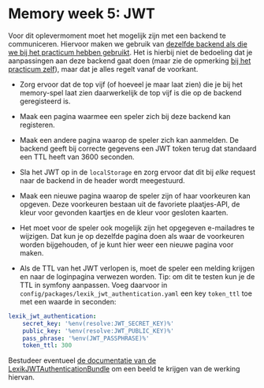 # Memory week 5: JWT

Voor dit oplevermoment moet het mogelijk zijn met een backend te communiceren. Hiervoor maken we gebruik van [dezelfde backend als die we bij het practicum hebben gebruikt](https://github.com/hanze-hbo-ict/memory-backend). Het is hierbij niet de bedoeling dat je aanpassingen aan deze backend gaat doen (maar zie de opmerking [bij het practicum zelf](practicum.md)), maar dat je alles regelt vanaf de voorkant.

- Zorg ervoor dat de top vijf (of hoeveel je maar laat zien) die je bij het memory-spel laat zien daarwerkelijk de top vijf is die op de backend geregisteerd is.

- Maak een pagina waarmee een speler zich bij deze backend kan registeren.

- Maak een andere pagina waarop de speler zich kan aanmelden. De backend geeft bij correcte gegevens een JWT token terug dat standaard een TTL heeft van 3600 seconden.

- Sla het JWT op in de `localStorage` en zorg ervoor dat dit bij *elke* request naar de backend in de header wordt meegestuurd.

- Maak een nieuwe pagina waarop de speler zijn of haar voorkeuren kan opgeven. Deze voorkeuren bestaan uit de favoriete plaatjes-API, de kleur voor gevonden kaartjes en de kleur voor gesloten kaarten.

- Het moet voor de speler ook mogelijk zijn het opgegeven e-mailadres te wijzigen. Dat kun je op dezelfde pagina doen als waar de voorkeuren worden bijgehouden, of je kunt hier weer een nieuwe pagina voor maken.

- Als de TTL van het JWT verlopen is, moet de speler een melding krijgen en naar de loginpagina verwezen worden. Tip: om dit te testen kun je de TTL in symfony aanpassen. Voeg daarvoor in `config/packages/lexik_jwt_authentication.yaml` een key `token_ttl` toe met een waarde in seconden:

```yaml
lexik_jwt_authentication:
    secret_key: '%env(resolve:JWT_SECRET_KEY)%'
    public_key: '%env(resolve:JWT_PUBLIC_KEY)%'
    pass_phrase: '%env(JWT_PASSPHRASE)%'
    token_ttl: 300
```

Bestudeer eventueel [de documentatie van de LexikJWTAuthenticationBundle](https://github.com/lexik/LexikJWTAuthenticationBundle/blob/2.x/Resources/doc/1-configuration-reference.rst) om een beeld te krijgen van de werking hiervan.
